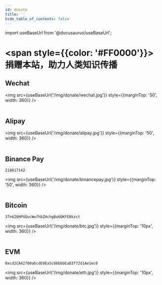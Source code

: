 ```yaml
---
id: donate
title: ''
hide_table_of_contents: false
---
```


import useBaseUrl from '@docusaurus/useBaseUrl';

<div style={{textAlign:'center', marginTop: '20px'}}>

# <span style={{color: '#FF0000'}}>捐赠本站，助力人类知识传播</span>

<div style={{fontSize: '18px', fontWeight: 'normal', display: 'inline-block', textAlign: 'left'}}>

## Wechat

<img src={useBaseUrl('/img/donate/wechat.jpg')} style={{marginTop: '50', width: 360}} /><br/><br/>

## Alipay

<img src={useBaseUrl('/img/donate/alipay.jpg')} style={{marginTop: '50', width: 360}} /><br/><br/>

## Binance Pay

```
218617142
```

<img src={useBaseUrl('/img/donate/binancepay.jpg')} style={{marginTop: '50', width: 360}} /><br/><br/>


## Bitcoin

```
37n628HPUQucWwfhbZHchgBo6QKFE8kzct
```

<img src={useBaseUrl('/img/donate/btc.jpg')} style={{marginTop: '10px', width: 360}} /><br/><br/>

## EVM

```
0xcd2CA42700abcdE0Ea5c86bbbEaD3f72d1Ae1ec0
```

<img src={useBaseUrl('/img/donate/eth.jpg')} style={{marginTop: '10px', width: 360}} /><br/><br/>


</div>

</div>